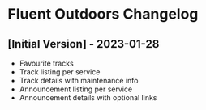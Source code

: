 # Fluent Outdoors Changelog

## [Initial Version] - 2023-01-28

- Favourite tracks
- Track listing per service
- Track details with maintenance info
- Announcement listing per service
- Announcement details with optional links
